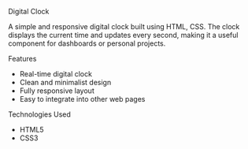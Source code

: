  Digital Clock

A simple and responsive digital clock built using HTML, CSS. The clock displays the current time and updates every second, making it a useful component for dashboards or personal projects.

 Features

- Real-time digital clock
- Clean and minimalist design
- Fully responsive layout
- Easy to integrate into other web pages

 Technologies Used

- HTML5
- CSS3


